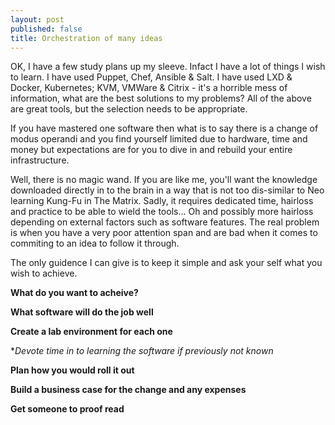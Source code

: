 ```yaml
---
layout: post
published: false
title: Orchestration of many ideas
---
```

OK, I have a few study plans up my sleeve. Infact I have a lot of things I wish to learn.
I have used Puppet, Chef, Ansible & Salt. I have used LXD & Docker, Kubernetes; KVM, VMWare & Citrix - it's a horrible mess of information, what are the best solutions to my problems? All of the above are great tools, but the selection needs to be appropriate.

If you have mastered one software then what is to say there is a change of modus operandi and you find yourself limited due to hardware, time and money but expectations are for you to dive in and rebuild your entire infrastructure.

Well, there is no magic wand. If you are like me, you'll want the knowledge downloaded directly in to the brain in a way that is not too dis-similar to Neo learning Kung-Fu in The Matrix. Sadly, it requires dedicated time, hairloss and practice to be able to wield the tools... Oh and possibly more hairloss depending on external factors such as software features. The real problem is when you have a very poor attention span and are bad when it comes to commiting to an idea to follow it through. 

The only guidence I can give is to keep it simple and ask your self what you wish to achieve.

**What do you want to acheive?**

**What software will do the job well**

**Create a lab environment for each one**

**Devote time in to learning the software if previously not known*

**Plan how you would roll it out**

**Build a business case for the change and any expenses**

**Get someone to proof read**




